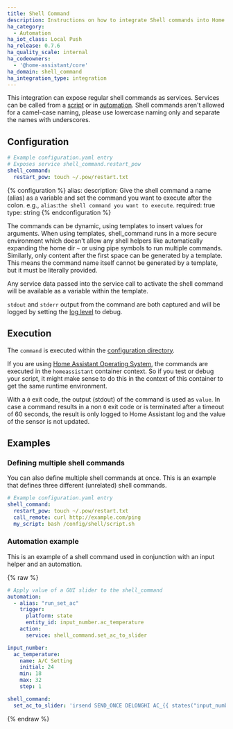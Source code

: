 ```yaml
---
title: Shell Command
description: Instructions on how to integrate Shell commands into Home Assistant.
ha_category:
  - Automation
ha_iot_class: Local Push
ha_release: 0.7.6
ha_quality_scale: internal
ha_codeowners:
  - '@home-assistant/core'
ha_domain: shell_command
ha_integration_type: integration
---
```


This integration can expose regular shell commands as services. Services can be called from a [script] or in [automation].
Shell commands aren't allowed for a camel-case naming, please use lowercase naming only and separate the names with underscores.

[script]: /integrations/script/
[automation]: /getting-started/automation/

## Configuration

```yaml
# Example configuration.yaml entry
# Exposes service shell_command.restart_pow
shell_command:
  restart_pow: touch ~/.pow/restart.txt
```

{% configuration %}
alias:
  description: Give the shell command a name (alias) as a variable and set the command you want to execute after the colon. e.g., `alias`:`the shell command you want to execute`.
  required: true
  type: string
{% endconfiguration %}

The commands can be dynamic, using templates to insert values for arguments. When using templates, shell_command runs in a more secure environment which doesn't allow any shell helpers like automatically expanding the home dir `~` or using pipe symbols to run multiple commands. Similarly, only content after the first space can be generated by a template. This means the command name itself cannot be generated by a template, but it must be literally provided.

Any service data passed into the service call to activate the shell command will be available as a variable within the template.

`stdout` and `stderr` output from the command are both captured and will be logged by setting the [log level](/integrations/logger/) to debug.

## Execution

The `command` is executed within the [configuration directory](/docs/configuration/).

<div class='note'>

If you are using [Home Assistant Operating System](https://github.com/home-assistant/operating-system), the commands are executed in the `homeassistant` container context. So if you test or debug your script, it might make sense to do this in the context of this container to get the same runtime environment.

</div>

With a `0` exit code, the output (stdout) of the command is used as `value`. In case a command results in a non `0` exit code or is terminated after a timeout of 60 seconds, the result is only logged to Home Assistant log and the value of the sensor is not updated.

## Examples

### Defining multiple shell commands

You can also define multiple shell commands at once. This is an example
that defines three different (unrelated) shell commands.

```yaml
# Example configuration.yaml entry
shell_command:
  restart_pow: touch ~/.pow/restart.txt
  call_remote: curl http://example.com/ping
  my_script: bash /config/shell/script.sh
```

### Automation example

This is an example of a shell command used in conjunction with an input
helper and an automation.

{% raw %}

```yaml
# Apply value of a GUI slider to the shell_command
automation:
  - alias: "run_set_ac"
    trigger:
      platform: state
      entity_id: input_number.ac_temperature
    action:
      service: shell_command.set_ac_to_slider

input_number:
  ac_temperature:
    name: A/C Setting
    initial: 24
    min: 18
    max: 32
    step: 1

shell_command:
  set_ac_to_slider: 'irsend SEND_ONCE DELONGHI AC_{{ states("input_number.ac_temperature") }}_AUTO'
```

{% endraw %}
